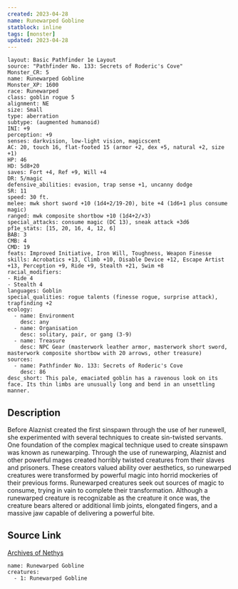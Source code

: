 ```yaml
---
created: 2023-04-28
name: Runewarped Gobline
statblock: inline
tags: [monster]
updated: 2023-04-28
---
```

```statblock
layout: Basic Pathfinder 1e Layout
source: "Pathfinder No. 133: Secrets of Roderic's Cove"
Monster_CR: 5
name: Runewarped Gobline
Monster_XP: 1600
race: Runewarped
class: goblin rogue 5
alignment: NE
size: Small
type: aberration
subtype: (augmented humanoid)
INI: +9
perception: +9
senses: darkvision, low-light vision, magicscent
AC: 20, touch 16, flat-footed 15 (armor +2, dex +5, natural +2, size +1)
HP: 46
HD: 5d8+20
saves: Fort +4, Ref +9, Will +4
DR: 5/magic
defensive_abilities: evasion, trap sense +1, uncanny dodge
SR: 11
speed: 30 ft.
melee: mwk short sword +10 (1d4+2/19-20), bite +4 (1d6+1 plus consume magic)
ranged: mwk composite shortbow +10 (1d4+2/×3)
special_attacks: consume magic (DC 13), sneak attack +3d6
pf1e_stats: [15, 20, 16, 4, 12, 6]
BAB: 3
CMB: 4
CMD: 19
feats: Improved Initiative, Iron Will, Toughness, Weapon Finesse
skills: Acrobatics +13, Climb +10, Disable Device +12, Escape Artist +13, Perception +9, Ride +9, Stealth +21, Swim +8
racial_modifiers:
- Ride 4
- Stealth 4
languages: Goblin
special_qualities: rogue talents (finesse rogue, surprise attack), trapfinding +2
ecology:
  - name: Environment
    desc: any
  - name: Organisation
    desc: solitary, pair, or gang (3-9)
  - name: Treasure
    desc: NPC Gear (masterwork leather armor, masterwork short sword, masterwork composite shortbow with 20 arrows, other treasure)
sources:
  - name: Pathfinder No. 133: Secrets of Roderic's Cove
    desc: 86
desc_short: This pale, emaciated goblin has a ravenous look on its face. Its thin limbs are unusually long and bend in an unsettling manner.
```
## Description
Before Alaznist created the first sinspawn through the use of her runewell, she experimented with several techniques to create sin-twisted servants. One foundation of the complex magical technique used to create sinspawn was known as runewarping. Through the use of runewarping, Alaznist and other powerful mages created horribly twisted creatures from their slaves and prisoners. These creators valued ability over aesthetics, so runewarped creatures were transformed by powerful magic into horrid mockeries of their previous forms. Runewarped creatures seek out sources of magic to consume, trying in vain to complete their transformation. Although a runewarped creature is recognizable as the creature it once was, the creature bears altered or additional limb joints, elongated fingers, and a massive jaw capable of delivering a powerful bite.
## Source Link
[Archives of Nethys](https://aonprd.com/MonsterDisplay.aspx?ItemName=Runewarped%20Gobline)
```encounter-table
name: Runewarped Gobline
creatures:
  - 1: Runewarped Gobline
```
